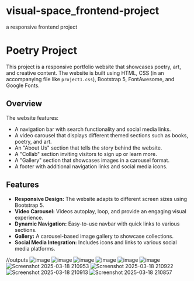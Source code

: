 # visual-space_frontend-project
a responsive frontend project
# Poetry Project

This project is a responsive portfolio website that showcases poetry, art, and creative content. The website is built using HTML, CSS (in an accompanying file like `project1.css`), Bootstrap 5, FontAwesome, and Google Fonts.

## Overview

The website features:
- A navigation bar with search functionality and social media links.
- A video carousel that displays different themed sections such as books, poetry, and art.
- An "About Us" section that tells the story behind the website.
- A "Collab" section inviting visitors to sign up or learn more.
- A "Gallery" section that showcases images in a carousel format.
- A footer with additional navigation links and social media icons.

## Features

- **Responsive Design:** The website adapts to different screen sizes using Bootstrap 5.
- **Video Carousel:** Videos autoplay, loop, and provide an engaging visual experience.
- **Dynamic Navigation:** Easy-to-use navbar with quick links to various sections.
- **Gallery:** A carousel-based image gallery to showcase collections.
- **Social Media Integration:** Includes icons and links to various social media platforms.

//outputs
![image](https://github.com/user-attachments/assets/e0a5bcbc-11a0-4c84-bb37-df3ac4d23159)
![image](https://github.com/user-attachments/assets/2255825f-33c4-4822-a37d-6ac917e0ea90)
![image](https://github.com/user-attachments/assets/edf27ec5-1482-4fec-aeb4-ac0f7412f93a)
![image](https://github.com/user-attachments/assets/9ab266e7-977d-460c-8a1b-0bd44f88ec5f)
![image](https://github.com/user-attachments/assets/ef24cfa4-e76c-47c7-bccd-623547857e89)
![image](https://github.com/user-attachments/assets/a12de7c5-e927-48f0-ae2d-9e39c548e773)
![Screenshot 2025-03-18 210953](https://github.com/user-attachments/assets/c3d25603-2ad1-4d6f-b005-fa599c4c9a0e)
![Screenshot 2025-03-18 210922](https://github.com/user-attachments/assets/a7333ffb-7163-4e45-9671-77b262c9a0f7)
![Screenshot 2025-03-18 210913](https://github.com/user-attachments/assets/373c353a-8f4a-44ec-9c56-f4af63d7f868)
![Screenshot 2025-03-18 210857](https://github.com/user-attachments/assets/8622008f-8e2c-4830-88ac-84081ecdb0f4)










